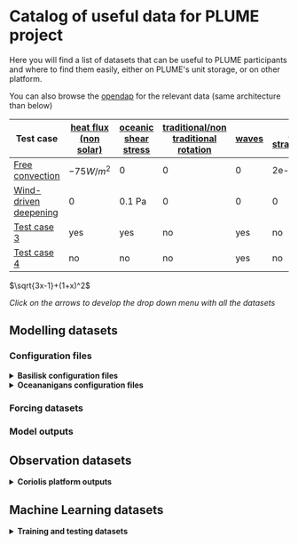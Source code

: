 # Catalog of useful data for PLUME project

Here you will find a list of datasets that can be useful to PLUME participants and where to find them easily, either on PLUME's unit storage, or on other platform.

You can also browse the [opendap](https://ige-meom-opendap.univ-grenoble-alpes.fr/thredds/catalog/meomopendap/extract/PLUME/catalog.html) for the relevant data (same architecture than below)


| Test case | [heat flux (non solar)](test_cases/non_solar_heat_flux.md) | [oceanic shear stress](test_cases/oceanic_shear_stress.md)  | [traditional/non traditional rotation](test_cases/rotation.md)   | [waves](test_cases/waves.md)  | [initial stratification](test_cases/initial_stratification.md)  | [solar flux](test_cases/solar_flux.md)  | [freshwater](test_cases/freshwater.md)  | 
| ---------------- | ------| ---- | ---- | ---- | ---- | ---- | ---- |
| [Free convection](test_cases/test_case1.md) | $-75 W/m^2$ | 0 | 0 | 0 | 2e-5 s^-2 | 0 |  0 |
| [Wind-driven deepening](test_cases/test_case2.md) | 0 | 0.1 Pa | 0 | 0 | 0  | 1e-4 s^-2 |  0 |
| [Test case 3](test_cases/test_case3.md) | yes | yes | no | yes | no  | no |  2e5L |
| [Test case 4](test_cases/test_case4.md) | no | no | no | yes | no  | no |  3e5L |

$\sqrt{3x-1}+(1+x)^2$

*Click on the arrows to develop the drop down menu with all the datasets*

## Modelling datasets

### Configuration files

<details>
  <summary><strong>Basilisk configuration files</strong></summary>
  
- [example](configurations/example.md)
  
</details>

<details>
  <summary><strong>Oceananigans configuration files</strong></summary>
  
- [another example](configurations/another_example.md)
  
</details>



### Forcing datasets



### Model outputs



## Observation datasets

<details>
  <summary><strong>Coriolis platform outputs</strong></summary>
  
  - [First set of experiments](coriolis/experiments1.md)

</details>

## Machine Learning datasets

<details>
  <summary><strong>Training and testing datasets </strong></summary>
  
  - [Last example](machine-learning/last_example.md)

</details>
